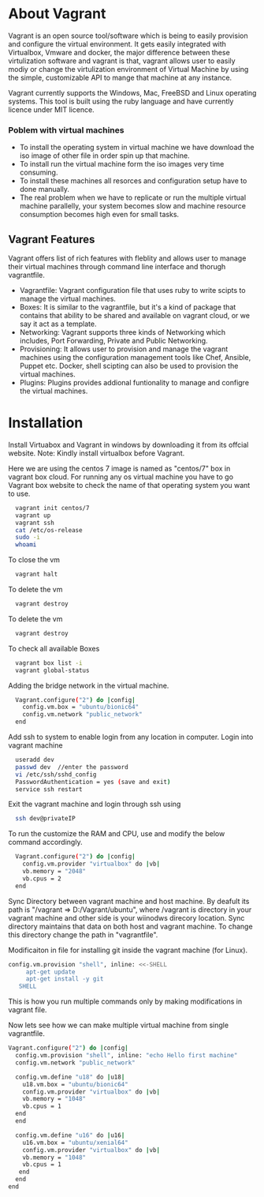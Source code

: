 
# About Vagrant

Vagrant is an open source tool/software which is being to easily provision and configure the virtual environment. It gets easily integrated with Virtualbox, Vmware and docker, the major difference between these virtulization software and vagrant is that, vagrant allows user to easily modiy or change the virtulization environment of Virtual Machine by using the simple, customizable API to mange that machine at any instance.

Vagrant currently supports the Windows, Mac, FreeBSD and Linux operating systems. This tool is built using the ruby language and have currently licence under MIT licence.

### Poblem with virtual machines
* To install the operating system in virtual machine we have download the iso image of other file in order spin up that machine.
* To install run the virtual machine form the iso images very time consuming.
* To install these machines all resorces and configuration setup have to done manually.
* The real problem when we have to replicate or run the multiple virtual machine parallelly, your system becomes slow and machine resource consumption becomes high even for small tasks.


## Vagrant Features
Vagrant offers list of rich features with fleblity and allows user to manage their virtual machines through command line interface and thorugh vagrantfile.

* Vagrantfile:  Vagrant configuration file that uses ruby to write scipts to manage the virtual machines.
* Boxes: It is similar to the vagrantfile, but it's a kind of package that contains that ability to be shared and available on vagrant cloud, or  we say it act as a template.
* Networking: Vagrant supports three kinds of Networking which includes, Port Forwarding, Private and Public Networking.
* Provisioning: It allows user to provision and manage the vagrant machines using the configuration management tools like Chef, Ansible, Puppet etc. Docker, shell scipting can also be used to provision the virtual machines.
* Plugins: Plugins provides addional funtionality to manage and configre the virtual machines.

# Installation
Install Virtuabox and Vagrant in windows by downloading it from its offcial website.
Note: Kindly install virtualbox before Vagrant.

Here we are using the centos 7 image is named as "centos/7" box in vagrant box cloud. For running any os virtual machine you have to go Vagrant box website to check the name of that operating system you want to use.

```bash
  vagrant init centos/7
  vagrant up
  vagrant ssh
  cat /etc/os-release
  sudo -i
  whoami
```
To close the vm 
```bash
  vagrant halt
```
To delete the vm 
```bash
  vagrant destroy
```
To delete the vm 
```bash
  vagrant destroy
```
To check all available Boxes 
```bash
  vagrant box list -i
  vagrant global-status
```
Adding the bridge network in the virtual machine.
```bash
  Vagrant.configure("2") do |config|
    config.vm.box = "ubuntu/bionic64"
    config.vm.network "public_network"
  end
```
Add ssh to system to enable login from any location in computer. Login into vagrant machine
```bash
  useradd dev
  passwd dev  //enter the password
  vi /etc/ssh/sshd_config
  PasswordAuthentication = yes (save and exit)
  service ssh restart
```
Exit the vagrant machine and login through ssh using 
```bash
  ssh dev@privateIP
```
To run the customize the RAM and CPU, use and modify the below command accordingly.
```bash
  Vagrant.configure("2") do |config|
    config.vm.provider "virtualbox" do |vb|
    vb.memory = "2048"
    vb.cpus = 2
  end
```

Sync Directory between vagrant machine and host machine. By deafult its path is "/vagrant => D:/Vagrant/ubuntu", where /vagrant is directory in your vagrant machine and other side is your wiinodws direcory location.
Sync directory maintains that data on both host and vagrant machine. To change this directory change the path in "vagrantfile".

Modificaiton in file for installing git inside the vagrant machine (for Linux).
```bash
config.vm.provision "shell", inline: <<-SHELL
     apt-get update
     apt-get install -y git
   SHELL
```
This is how you run multiple commands only by making modifications in vagrant file.

Now lets see how we can make multiple virtual machine from single vagrantfile.

```bash
Vagrant.configure("2") do |config|
  config.vm.provision "shell", inline: "echo Hello first machine"
  config.vm.network "public_network"

  config.vm.define "u18" do |u18|
    u18.vm.box = "ubuntu/bionic64"
    config.vm.provider "virtualbox" do |vb|
    vb.memory = "1048"
    vb.cpus = 1
  end
  end

  config.vm.define "u16" do |u16|
    u16.vm.box = "ubuntu/xenial64"
    config.vm.provider "virtualbox" do |vb|
    vb.memory = "1048"
    vb.cpus = 1
   end
  end
end

```

